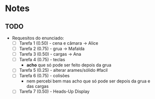 # Notes

## TODO

- Requesitos do enunciado:
  - [ ] Tarefa 1 (0.50) - cena e câmara -> Alice
  - [ ] Tarefa 2 (0.75) - grua -> Mafalda
  - [ ] Tarefa 3 (0.50) - cargas -> Ana
  - [ ] Tarefa 4 (0.75) - teclas
    - **acho** que só pode ser feito depois da grua
  - [ ] Tarefa 5 (0.25) - alterar arames/sólido #facil
  - [ ] Tarefa 6 (0.75) - colisões
    - nem percebi bem mas acho que só pode ser depois da grua e das cargas
  - [ ] Tarefa 7 (0.50) - Heads-Up Display